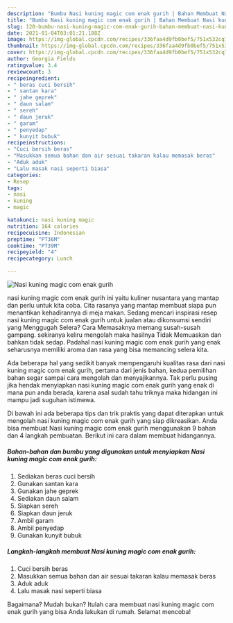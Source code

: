 ```yaml
---
description: "Bumbu Nasi kuning magic com enak gurih | Bahan Membuat Nasi kuning magic com enak gurih Yang Mudah Dan Praktis"
title: "Bumbu Nasi kuning magic com enak gurih | Bahan Membuat Nasi kuning magic com enak gurih Yang Mudah Dan Praktis"
slug: 120-bumbu-nasi-kuning-magic-com-enak-gurih-bahan-membuat-nasi-kuning-magic-com-enak-gurih-yang-mudah-dan-praktis
date: 2021-01-04T03:01:21.188Z
image: https://img-global.cpcdn.com/recipes/336faa4d9fb0bef5/751x532cq70/nasi-kuning-magic-com-enak-gurih-foto-resep-utama.jpg
thumbnail: https://img-global.cpcdn.com/recipes/336faa4d9fb0bef5/751x532cq70/nasi-kuning-magic-com-enak-gurih-foto-resep-utama.jpg
cover: https://img-global.cpcdn.com/recipes/336faa4d9fb0bef5/751x532cq70/nasi-kuning-magic-com-enak-gurih-foto-resep-utama.jpg
author: Georgia Fields
ratingvalue: 3.4
reviewcount: 3
recipeingredient:
- " beras cuci bersih"
- " santan kara"
- " jahe geprek"
- " daun salam"
- " sereh"
- " daun jeruk"
- " garam"
- " penyedap"
- " kunyit bubuk"
recipeinstructions:
- "Cuci bersih beras"
- "Masukkan semua bahan dan air sesuai takaran kalau memasak beras"
- "Aduk aduk"
- "Lalu masak nasi seperti biasa"
categories:
- Resep
tags:
- nasi
- kuning
- magic

katakunci: nasi kuning magic 
nutrition: 164 calories
recipecuisine: Indonesian
preptime: "PT36M"
cooktime: "PT39M"
recipeyield: "4"
recipecategory: Lunch

---
```



![Nasi kuning magic com enak gurih](https://img-global.cpcdn.com/recipes/336faa4d9fb0bef5/751x532cq70/nasi-kuning-magic-com-enak-gurih-foto-resep-utama.jpg)


nasi kuning magic com enak gurih ini yaitu kuliner nusantara yang mantap dan perlu untuk kita coba. Cita rasanya yang mantap membuat siapa pun menantikan kehadirannya di meja makan.
Sedang mencari inspirasi resep nasi kuning magic com enak gurih untuk jualan atau dikonsumsi sendiri yang Menggugah Selera? Cara Memasaknya memang susah-susah gampang. sekiranya keliru mengolah maka hasilnya Tidak Memuaskan dan bahkan tidak sedap. Padahal nasi kuning magic com enak gurih yang enak seharusnya memiliki aroma dan rasa yang bisa memancing selera kita.



Ada beberapa hal yang sedikit banyak mempengaruhi kualitas rasa dari nasi kuning magic com enak gurih, pertama dari jenis bahan, kedua pemilihan bahan segar sampai cara mengolah dan menyajikannya. Tak perlu pusing jika hendak menyiapkan nasi kuning magic com enak gurih yang enak di mana pun anda berada, karena asal sudah tahu triknya maka hidangan ini mampu jadi suguhan istimewa.


Di bawah ini ada beberapa tips dan trik praktis yang dapat diterapkan untuk mengolah nasi kuning magic com enak gurih yang siap dikreasikan. Anda bisa membuat Nasi kuning magic com enak gurih menggunakan 9 bahan dan 4 langkah pembuatan. Berikut ini cara dalam membuat hidangannya.

<!--inarticleads1-->

##### Bahan-bahan dan bumbu yang digunakan untuk menyiapkan Nasi kuning magic com enak gurih:

1. Sediakan  beras cuci bersih
1. Gunakan  santan kara
1. Gunakan  jahe geprek
1. Sediakan  daun salam
1. Siapkan  sereh
1. Siapkan  daun jeruk
1. Ambil  garam
1. Ambil  penyedap
1. Gunakan  kunyit bubuk




<!--inarticleads2-->

##### Langkah-langkah membuat Nasi kuning magic com enak gurih:

1. Cuci bersih beras
1. Masukkan semua bahan dan air sesuai takaran kalau memasak beras
1. Aduk aduk
1. Lalu masak nasi seperti biasa




Bagaimana? Mudah bukan? Itulah cara membuat nasi kuning magic com enak gurih yang bisa Anda lakukan di rumah. Selamat mencoba!
